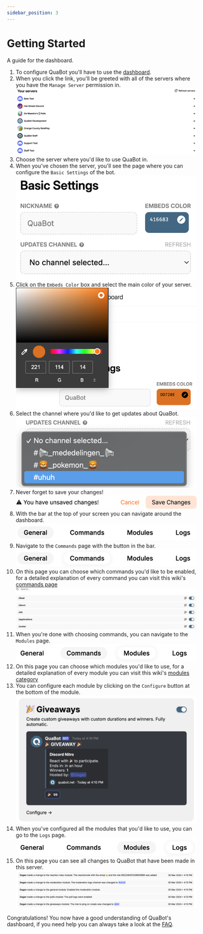 ```yaml
---
sidebar_position: 3
---
```


# Getting Started

A guide for the dashboard.

1. To configure QuaBot you'll have to use the [dashboard](quabot.net/dashboard).
2. When you click the link, you'll be greeted with all of the servers where you have the `Manage Server` permission in.<br/>
   ![Picture of the main dashboard page](./img/GettingStarted-Servers.png)
3. Choose the server where you'd like to use QuaBot in.
4. When you've chosen the server, you'll see the page where you can configure the `Basic Settings` of the bot.<br/>
   ![Picture of the Basic Settings page](./img/GettingStarted-BasicSettings.png)
5. Click on the `Embeds Color` box and select the main color of your server.<br/>
   ![Picture of the color selection](./img/GettingStarted-Color.png)
6. Select the channel where you'd like to get updates about QuaBot.<br/>
   ![Picture of the channel selection](./img/GettingStarted-Updates.png)
7. Never forget to save your changes!<br/>
   ![Picture of the save changes bar](./img/GettingStarted-Save.png)
8. With the bar at the top of your screen you can navigate around the dashboard.<br/>
   ![Picture of dashboard nav bar](./img/GettingStarted-Nav.png)
9. Navigate to the `Commands` page with the button in the bar.<br/>
   ![Picture of commands page selection](./img/GettingStarted-NavCommands.png)
10. On this page you can choose which commands you'd like to be enabled, for a detailed explanation of every command you can visit this wiki's [commands page](/docs/commands)<br/>
    ![Picture of the commands page](./img//GettingStarted-Commands.png)
11. When you're done with choosing commands, you can navigate to the `Modules` page.<br/>
    ![Picture of modules page selection](./img/GettingStarted-NavModules.png)
12. On this page you can choose which modules you'd like to use, for a detailed explanation of every module you can visit this wiki's [modules category](/docs/category/modules)
13. You can configure each module by clicking on the `Configure` button at the bottom of the module.<br/>
    ![Picture of a module](./img/GettingStarted-Module.png)
14. When you've configured all the modules that you'd like to use, you can go to the `Logs` page.<br/>
    ![Picture of logs page selection](./img/GettingStarted-NavLogs.png)
15. On this page you can see all changes to QuaBot that have been made in this server.<br/>
    ![Picture of logs page](./img/GettingStarted-Logs.png)

Congratulations! You now have a good understanding of QuaBot's dashboard, if you need help you can always take a look at the [FAQ](/docs/faq).
